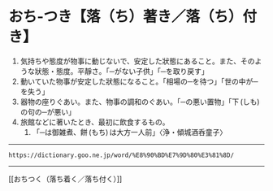 # おち‐つき【落（ち）著き／落（ち）付き】

1. 気持ちや態度が物事に動じないで、安定した狀態にあること。また、そのような狀態・態度。平靜さ。「─がない子供」「─を取り戻す」
2. 動いていた物事が安定した狀態になること。「相場の─を待つ」「世の中が─を失う」
3. 器物の座りぐあい。また、物事の調和のぐあい。「─の悪い置物」「下 (しも) の句の─が悪い」
4. 旅館などに著いたとき、最初に飲食するもの。    
    1.  「─は御雑煮、餅 (もち) は大方一人前」〈浄・傾城酒呑童子〉

---
`https://dictionary.goo.ne.jp/word/%E8%90%BD%E7%9D%80%E3%81%8D/`

---
[[おちつく（落ち着く／落ち付く）]]